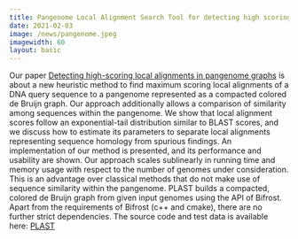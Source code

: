 ```yaml
---
title: Pangenome Local Alignment Search Tool for detecting high scoring local alignments
date: 2021-02-03
image: /news/pangenome.jpeg
imagewidth: 60
layout: basic
---
```

Our paper [Detecting high-scoring local alignments in pangenome graphs](https://doi.org/10.1093/bioinformatics/btab077) is about a new heuristic method to find maximum scoring local alignments of a DNA query sequence to a pangenome represented as a compacted colored de Bruijn graph. 
Our approach additionally allows a comparison of similarity among sequences within the pangenome. We show that local alignment scores follow an exponential-tail distribution similar to BLAST scores, and we discuss how to estimate its parameters to separate local alignments representing sequence homology from spurious findings. An implementation of our method is presented, and its performance and usability are shown. Our approach scales sublinearly in running time and memory usage with respect to the number of genomes under consideration. This is an advantage over classical methods that do not make use of sequence similarity within the pangenome.
PLAST builds a compacted, colored de Bruijn graph from given input genomes using the API of Bifrost. Apart from the requirements of Bifrost (c++ and cmake), there are no further strict dependencies.
The source code and test data is available here: [PLAST]( https://gitlab.ub.uni-bielefeld.de/gi/plast)
